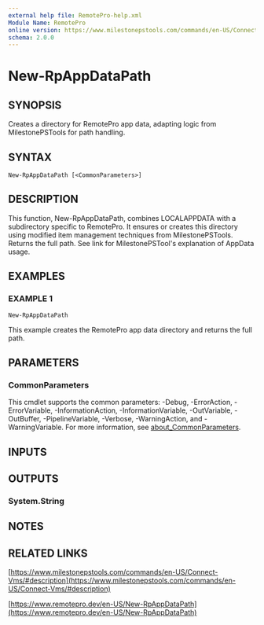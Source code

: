 ```yaml
---
external help file: RemotePro-help.xml
Module Name: RemotePro
online version: https://www.milestonepstools.com/commands/en-US/Connect-Vms/#description
schema: 2.0.0
---
```


# New-RpAppDataPath

## SYNOPSIS
Creates a directory for RemotePro app data, adapting logic from
MilestonePSTools for path handling.

## SYNTAX

```
New-RpAppDataPath [<CommonParameters>]
```

## DESCRIPTION
This function, New-RpAppDataPath, combines LOCALAPPDATA with a subdirectory
specific to RemotePro.
It ensures or creates this directory using modified
item management techniques from MilestonePSTools.
Returns the full path.
See link for MilestonePSTool's explanation of AppData usage.

## EXAMPLES

### EXAMPLE 1
```
New-RpAppDataPath
```

This example creates the RemotePro app data directory and returns the full path.

## PARAMETERS

### CommonParameters
This cmdlet supports the common parameters: -Debug, -ErrorAction, -ErrorVariable, -InformationAction, -InformationVariable, -OutVariable, -OutBuffer, -PipelineVariable, -Verbose, -WarningAction, and -WarningVariable. For more information, see [about_CommonParameters](http://go.microsoft.com/fwlink/?LinkID=113216).

## INPUTS

## OUTPUTS

### System.String
## NOTES

## RELATED LINKS

[https://www.milestonepstools.com/commands/en-US/Connect-Vms/#description](https://www.milestonepstools.com/commands/en-US/Connect-Vms/#description)

[https://www.remotepro.dev/en-US/New-RpAppDataPath](https://www.remotepro.dev/en-US/New-RpAppDataPath)


